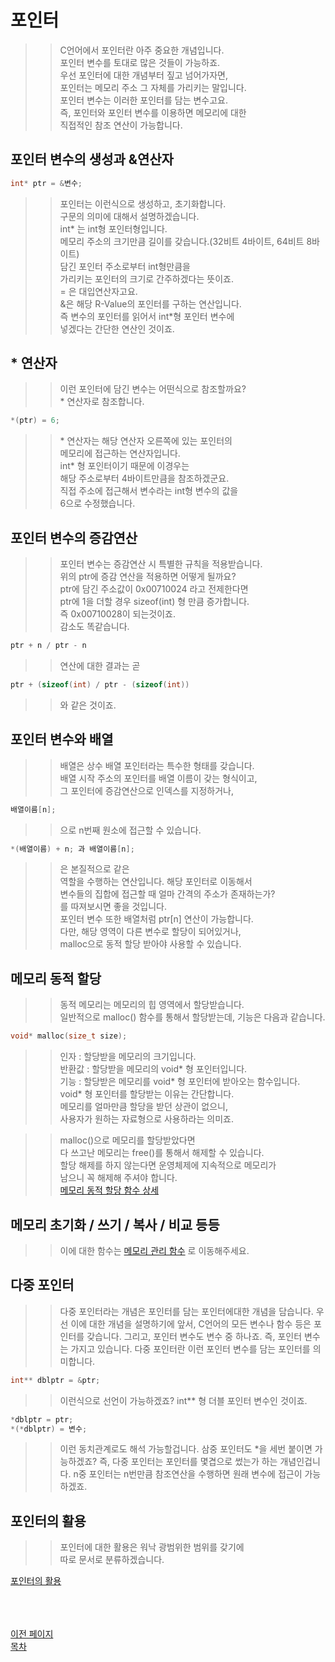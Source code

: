 # 포인터 

>> C언어에서 포인터란 아주 중요한 개념입니다.  
>> 포인터 변수를 토대로 많은 것들이 가능하죠.  
>> 우선 포인터에 대한 개념부터 짚고 넘어가자면,   
>> 포인터는 메모리 주소 그 자체를 가리키는 말입니다.  
>> 포인터 변수는 이러한 포인터를 담는 변수고요.  
>> 즉, 포인터와 포인터 변수를 이용하면 메모리에 대한  
>> 직접적인 참조 연산이 가능합니다. 

## 포인터 변수의 생성과 &연산자
```C
int* ptr = &변수;
```
>> 포인터는 이런식으로 생성하고, 초기화합니다.  
>> 구문의 의미에 대해서 설명하겠습니다.  
>> int* 는 int형 포인터형입니다.  
>> 메모리 주소의 크기만큼 길이를 갖습니다.(32비트 4바이트, 64비트 8바이트)  
>> 담긴 포인터 주소로부터 int형만큼을  
>> 가리키는 포인터의 크기로 간주하겠다는 뜻이죠.  
>> \= 은 대입연산자고요.  
>> &은 해당 R-Value의 포인터를 구하는 연산입니다.  
>> 즉 변수의 포인터를 읽어서 int\*형 포인터 변수에  
>> 넣겠다는 간단한 연산인 것이죠.  

## * 연산자 
>> 이런 포인터에 담긴 변수는 어떤식으로 참조할까요?  
>> \* 연산자로 참조합니다.  
```C
*(ptr) = 6;
```
>> \* 연산자는 해당 연산자 오른쪽에 있는 포인터의   
>> 메모리에 접근하는 연산자입니다.  
>> int* 형 포인터이기 때문에 이경우는   
>> 해당 주소로부터 4바이트만큼을 참조하겠군요.  
>> 직접 주소에 접근해서 변수라는 int형 변수의 값을  
>> 6으로 수정했습니다.  

## 포인터 변수의 증감연산
>> 포인터 변수는 증감연산 시 특별한 규칙을 적용받습니다.  
>> 위의 ptr에 증감 연산을 적용하면 어떻게 될까요?  
>> ptr에 담긴 주소값이 0x00710024 라고 전제한다면  
>> ptr에 1을 더할 경우 sizeof(int) 형 만큼 증가합니다.  
>> 즉 0x00710028이 되는것이죠.  
>> 감소도 똑같습니다.  
```C
ptr + n / ptr - n 
```
>> 연산에 대한 결과는 곧  
```C 
ptr + (sizeof(int) / ptr - (sizeof(int)) 
```
>> 와 같은 것이죠.  

## 포인터 변수와 배열  
>> 배열은 상수 배열 포인터라는 특수한 형태를 갖습니다.  
>> 배열 시작 주소의 포인터를 배열 이름이 갖는 형식이고,  
>> 그 포인터에 증감연산으로 인덱스를 지정하거나,
```C
배열이름[n];
```
>> 으로 n번째 원소에 접근할 수 있습니다. 
```C 
*(배열이름) + n; 과 배열이름[n]; 
```
>> 은 본질적으로 같은  
>> 역할을 수행하는 연산입니다. 해당 포인터로 이동해서  
>> 변수들의 집합에 접근할 때 얼마 간격의 주소가 존재하는가?  
>> 를 따져보시면 좋을 것입니다.  
>> 포인터 변수 또한 배열처럼 ptr[n] 연산이 가능합니다.  
>> 다만, 해당 영역이 다른 변수로 할당이 되어있거나,  
>> malloc으로 동적 할당 받아야 사용할 수 있습니다.  
  
## 메모리 동적 할당
>> 동적 메모리는 메모리의 힙 영역에서 할당받습니다.  
>> 일반적으로 malloc() 함수를 통해서 할당받는데, 기능은 다음과 같습니다.  
```C
void* malloc(size_t size);
```
>> 인자 : 할당받을 메모리의 크기입니다.  
>> 반환값 : 할당받을 메모리의 void* 형 포인터입니다.  
>> 기능 : 할당받은 메모리를 void* 형 포인터에 받아오는 함수입니다.  
>> void* 형 포인터를 할당받는 이유는 간단합니다.  
>> 메모리를 얼마만큼 할당을 받던 상관이 없으니,   
>> 사용자가 원하는 자료형으로 사용하라는 의미죠.  

>> malloc()으로 메모리를 할당받았다면  
>> 다 쓰고난 메모리는 free()를 통해서 해제할 수 있습니다.  
>> 할당 해제를 하지 않는다면 운영체제에 지속적으로 메모리가  
>> 남으니 꼭 해제해 주셔야 합니다.  
[메모리 동적 할당 함수 상세](https://github.com/Nighthom/Files/blob/main/Study/C/lesson/Pointer/%EB%A9%94%EB%AA%A8%EB%A6%AC%20%EB%8F%99%EC%A0%81%20%ED%95%A0%EB%8B%B9%20%ED%95%A8%EC%88%98.md)

## 메모리 초기화 / 쓰기 / 복사 / 비교 등등
>> 이에 대한 함수는
>> [메모리 관리 함수]() 로 이동해주세요.

## 다중 포인터
>> 다중 포인터라는 개념은
>> 포인터를 담는 포인터에대한 개념을 담습니다.
>> 우선 이에 대한 개념을 설명하기에 앞서, C언어의 모든
>> 변수나 함수 등은 포인터를 갖습니다.
>> 그리고, 포인터 변수도 변수 중 하나죠.
>> 즉, 포인터 변수는 가지고 있습니다.
>> 다중 포인터란 이런 포인터 변수를 담는 포인터를 의미합니다.
```C
int** dblptr = &ptr;
```
>> 이런식으로 선언이 가능하겠죠?
>> int** 형 더블 포인터 변수인 것이죠.
```C
*dblptr = ptr;
*(*dblptr) = 변수;
```
>> 이런 동치관계로도 해석 가능할겁니다.
>> 삼중 포인터도 \*을 세번 붙이면 가능하겠죠?
>> 즉, 다중 포인터는 포인터를 몇겹으로 썼는가 하는 개념인겁니다.
>> n중 포인터는 n번만큼 참조연산을 수행하면 원래 변수에 접근이 가능하겠죠.

## 포인터의 활용
>> 포인터에 대한 활용은 워낙 광범위한 범위를 갖기에  
>> 따로 문서로 분류하겠습니다.  

  [포인터의 활용](https://github.com/Nighthom/Files/tree/main/Study/C/lesson/Pointer/%ED%8F%AC%EC%9D%B8%ED%84%B0%20%ED%99%9C%EC%9A%A9)  
  
  
  <br><br><br>
  [이전 페이지](https://github.com/Nighthom/Files/tree/main/Study/C/lesson/%EB%B0%98%EB%B3%B5%EB%AC%B8)  
  [목차](https://github.com/Nighthom/Files/tree/main/Study/C)  
